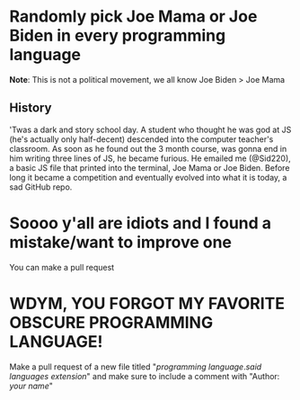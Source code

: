 # Randomly pick Joe Mama or Joe Biden in every programming language
**Note**: This is not a political movement, we all know Joe Biden > Joe Mama
## History
'Twas a dark and story school day. A student who thought he was god at JS (he's actually only half-decent) descended into the computer teacher's classroom. As soon as he found out the 3 month course, was gonna end in him writing three lines of JS, he became furious. He emailed me (@Sid220), a basic JS file that printed into the terminal, Joe Mama or Joe Biden. Before long it became a competition and eventually evolved into what it is today, a sad GitHub repo.
# Soooo y'all are idiots and I found a mistake/want to improve one
You can make a pull request
# WDYM, YOU FORGOT MY FAVORITE OBSCURE PROGRAMMING LANGUAGE!
Make a pull request of a new file titled "*programming language*.*said languages extension*" and make sure to include a comment with "Author: *your name*"
